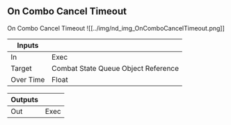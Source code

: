 ## On Combo Cancel Timeout
On Combo Cancel Timeout
![[../img/nd_img_OnComboCancelTimeout.png]]

|Inputs||
|--|--|
| In | Exec |
| Target | Combat State Queue Object Reference |
| Over Time | Float |

|Outputs||
|--|--|
| Out | Exec |
